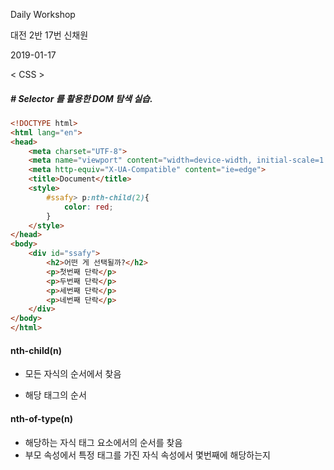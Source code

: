 Daily Workshop

대전 2반 17번 신채원

2019-01-17



< CSS >

##### # Selector 를 활용한 DOM 탐색 실습.

```html
<!DOCTYPE html>
<html lang="en">
<head>
    <meta charset="UTF-8">
    <meta name="viewport" content="width=device-width, initial-scale=1.0">
    <meta http-equiv="X-UA-Compatible" content="ie=edge">
    <title>Document</title>
    <style>
        #ssafy> p:nth-child(2){
            color: red;
        }
    </style>
</head>
<body>
    <div id="ssafy">
        <h2>어떤 게 선택될까?</h2>
        <p>첫번째 단락</p>
        <p>두번째 단락</p>
        <p>세번째 단락</p>
        <p>네번째 단락</p>
    </div>
</body>
</html>
```





#### nth-child(n)

* 모든 자식의 순서에서 찾음

* 해당 태그의 순서


#### nth-of-type(n)

- 해당하는 자식 태그 요소에서의 순서를 찾음
- 부모 속성에서 특정 태그를 가진 자식 속성에서 몇번째에 해당하는지